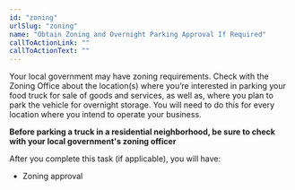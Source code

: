 ```yaml
---
id: "zoning"
urlSlug: "zoning"
name: "Obtain Zoning and Overnight Parking Approval If Required"
callToActionLink: ""
callToActionText: ""
---
```

Your local government may have zoning requirements. Check with the Zoning Office about the location(s) where you’re interested in parking your food truck for sale of goods and services, as well as, where you plan to park the vehicle for overnight storage. You will need to do this for every location where you intend to operate your business.

**Before parking a truck in a residential neighborhood, be sure to check with your local government's zoning officer**

After you complete this task (if applicable), you will have:

- Zoning approval
